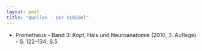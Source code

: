 ```yaml
---
layout: post
title: "Quellen - Der SChädel"
---
```


- Prometheus - Band 3: Kopf, Hals und Neuroanatomie (2010, 3. Auflage) - S. 122-134; S.5

